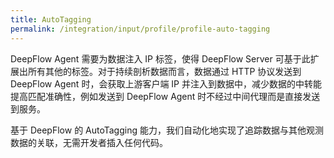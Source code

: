 ```yaml
---
title: AutoTagging
permalink: /integration/input/profile/profile-auto-tagging
---
```


DeepFlow Agent 需要为数据注入 IP 标签，使得 DeepFlow Server 可基于此扩展出所有其他的标签。对于持续剖析数据而言，数据通过 HTTP 协议发送到 DeepFlow Agent 时，会获取上游客户端 IP 并注入到数据中，减少数据的中转能提高匹配准确性，例如发送到 DeepFlow Agent 时不经过中间代理而是直接发送到服务。

基于 DeepFlow 的 AutoTagging 能力，我们自动化地实现了追踪数据与其他观测数据的关联，无需开发者插入任何代码。
